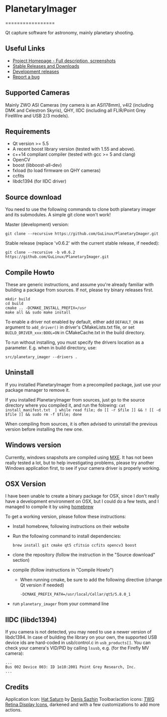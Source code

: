 # PlanetaryImager
=================

Qt capture software for astronomy, mainly planetary shooting.

Useful Links
------------

 * [Project Homepage - Full description, screenshots](http://blog.gulinux.net/en/planetary-imager)
 * [Stable Releases and Downloads](https://github.com/GuLinux/PlanetaryImager/releases)
 * [Development releases](https://www.dropbox.com/sh/7ofjp0s6gbelff4/AAAmNhLU4sDKuTKPojSxA-P7a/development?dl=0&lst=)
 * [Report a bug](https://github.com/GuLinux/PlanetaryImager/issues)

Supported Cameras
-----------------

Mainly ZWO ASI Cameras (my camera is an ASI178mm), v4l2 (including DMK and Celestron Skyris), QHY, IIDC (including all FLIR/Point Grey FireWire and USB 2/3 models).


Requirements
------------
 * Qt version >= 5.5
 * A recent boost library version (tested with 1.55 and above).
 * c++14 compliant compiler (tested with gcc >= 5 and clang)
 * OpenCV
 * boost (libboost-all-dev)
 * fxload (to load firmware on QHY cameras)
 * ccfits
 * libdc1394 (for IIDC driver)

Source download
---------------

You need to use the following commands to clone both planetary imager and its submodules.
A simple git clone won't work!

Master (development) version:

    git clone --recursive https://github.com/GuLinux/PlanetaryImager.git 

Stable release (replace 'v0.6.2' with the current stable release, if needed):

    git clone --recursive -b v0.6.2 https://github.com/GuLinux/PlanetaryImager.git 
    

Compile Howto
-------------

These are generic instructions, and assume you're already familiar with building a package from sources.
If not, please try binary releases first.

    mkdir build
    cd build
    cmake .. -DCMAKE_INSTALL_PREFIX=/usr
    make all && sudo make install

To enable a driver not enabled by default, either add `DEFAULT_ON` as argument to `add_driver()` in driver's CMakeLists.txt file, or set `BUILD_DRIVER_xxx:BOOL=ON` in CMakeCache.txt in the build directory.

To run without installing, you must specify the drivers location as a parameter. E.g. when in build directory, use:


    src/planetary_imager --drivers .


Uninstall
---------

If you installed PlanetaryImager from a precompiled package, just use your package manager to remove it.

If you installed PlanetaryImager from sources, just go to the source directory where you compiled it, and run the folowing:
```cat install_manifest.txt  | while read file; do [[ -r $file ]] && ! [[ -d $file ]] && sudo rm -f $file; done```

When compiling from sources, it is often advised to uninstall the previous version before installing the new one.


Windows version
---------------

Currently, windows snapshots are compiled using [MXE](http://mxe.cc/).
It has not been really tested a lot, but to help investigating problems, please try another Windows application first, to see if your camera driver is properly working.

OSX Version
-----------

I have been unable to create a binary package for OSX, since I don't really have a development environment on OSX, but I could do a few tests, and I managed to compile it by using [homebrew](https://brew.sh/)

To get a working version, please follow these instructions:

 * Install homebrew, following instructions on their website
 * Run the following command to install dependencies:
 
    ```brew install git cmake qt5 cfitsio ccfits opencv3 boost```
 * clone the repository (follow the instruction in the "Source download" section)
 * compile (follow instructions in "Compile Howto")
   * When running cmake, be sure to add the following directive (change Qt version if needed)
   
     ```-DCMAKE_PREFIX_PATH=/usr/local/Cellar/qt5/5.8.0_1```
 * run `planetary_imager` from your command line
 

IIDC (libdc1394)
----------------

If you camera is not detected, you may need to use a newer version of libdc1394. In case of building the library on your own, the supported USB device ids are hard-coded in usb/control.c in `usb_products[]`. You can check your camera's VID/PID by calling `lsusb`, e.g. (for the Firefly MV camera):

    ...
    Bus 002 Device 003: ID 1e10:2001 Point Grey Research, Inc.
    ...

 
Credits
-------

Application Icon: [Hat Saturn](https://www.iconfinder.com/icons/37878/hat_planet_saturn_icon) by [Denis Sazhin](http://iconka.com/)
Toolbar/action icons: [TWG Retina Display Icons](http://blog.twg.ca/2010/11/retina-display-icon-set/), darkened and with a few customizations to add more actions.
